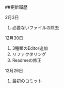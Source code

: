 ##更新履歴

2月3日
 
1. 必要ないファイルの除去

12月30日
 
1. 3種類のEditor追加
2. リファクタリング
3. Readmeの修正

12月26日

1. 最初のコミット
